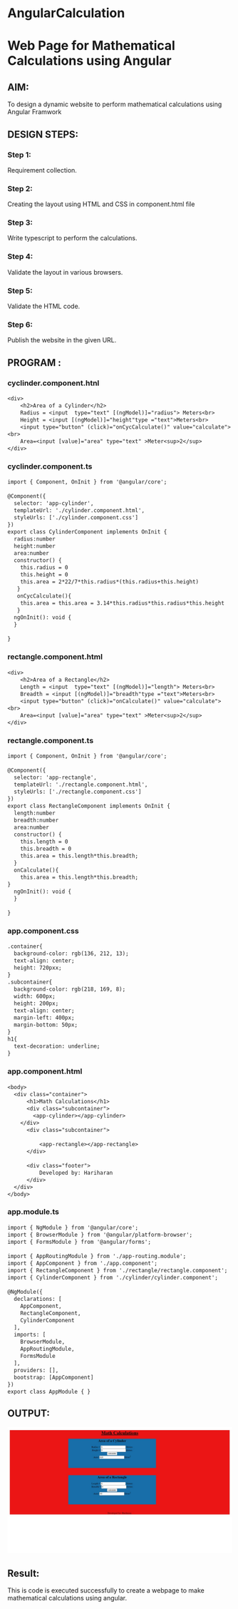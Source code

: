 # AngularCalculation

# Web Page for Mathematical Calculations using Angular

## AIM:
To design a dynamic website to perform mathematical calculations using Angular Framwork

## DESIGN STEPS:

### Step 1:

Requirement collection.

### Step 2:

Creating the layout using HTML and CSS in component.html file

### Step 3:

Write typescript to perform the calculations.

### Step 4:

Validate the layout in various browsers.

### Step 5:

Validate the HTML code.

### Step 6:

Publish the website in the given URL.

## PROGRAM :
### cyclinder.component.htnl
~~~
<div>
    <h2>Area of a Cylinder</h2>
    Radius = <input  type="text" [(ngModel)]="radius"> Meters<br>
    Height = <input [(ngModel)]="height"type ="text">Meters<br>
    <input type="button" (click)="onCycCalculate()" value="calculate"><br>
    Area=<input [value]="area" type="text" >Meter<sup>2</sup>
</div> 
~~~
### cyclinder.component.ts
~~~
import { Component, OnInit } from '@angular/core';

@Component({
  selector: 'app-cylinder',
  templateUrl: './cylinder.component.html',
  styleUrls: ['./cylinder.component.css']
})
export class CylinderComponent implements OnInit {
  radius:number
  height:number
  area:number
  constructor() {
    this.radius = 0
    this.height = 0
    this.area = 2*22/7*this.radius*(this.radius+this.height)
   }
   onCycCalculate(){
    this.area = this.area = 3.14*this.radius*this.radius*this.height
   }
  ngOnInit(): void {
  }

}

~~~

### rectangle.component.html
~~~
<div>
    <h2>Area of a Rectangle</h2>
    Length = <input  type="text" [(ngModel)]="length"> Meters<br>
    Breadth = <input [(ngModel)]="breadth"type ="text">Meters<br>
    <input type="button" (click)="onCalculate()" value="calculate"><br>
    Area=<input [value]="area" type="text" >Meter<sup>2</sup>
</div>
~~~
### rectangle.component.ts
~~~
import { Component, OnInit } from '@angular/core';

@Component({
  selector: 'app-rectangle',
  templateUrl: './rectangle.component.html',
  styleUrls: ['./rectangle.component.css']
})
export class RectangleComponent implements OnInit {
  length:number
  breadth:number
  area:number
  constructor() { 
    this.length = 0
    this.breadth = 0
    this.area = this.length*this.breadth;
  }
  onCalculate(){
    this.area = this.length*this.breadth;
}
  ngOnInit(): void {
  }

}

~~~
### app.component.css
~~~
.container{
  background-color: rgb(136, 212, 13);
  text-align: center;
  height: 720pxx;
}
.subcontainer{
  background-color: rgb(218, 169, 8);
  width: 600px;
  height: 200px;
  text-align: center;
  margin-left: 400px;
  margin-bottom: 50px;
}
h1{
  text-decoration: underline;
}
~~~
### app.component.html
~~~
<body>
  <div class="container">
      <h1>Math Calculations</h1>
      <div class="subcontainer">
        <app-cylinder></app-cylinder>
    </div>
      <div class="subcontainer">
          
          <app-rectangle></app-rectangle>
      </div>
      
      <div class="footer">
          Developed by: Hariharan
      </div>
  </div>
</body>
~~~
### app.module.ts
~~~
import { NgModule } from '@angular/core';
import { BrowserModule } from '@angular/platform-browser';
import { FormsModule } from '@angular/forms';

import { AppRoutingModule } from './app-routing.module';
import { AppComponent } from './app.component';
import { RectangleComponent } from './rectangle/rectangle.component';
import { CylinderComponent } from './cylinder/cylinder.component';

@NgModule({
  declarations: [
    AppComponent,
    RectangleComponent,
    CylinderComponent
  ],
  imports: [
    BrowserModule,
    AppRoutingModule,
    FormsModule
  ],
  providers: [],
  bootstrap: [AppComponent]
})
export class AppModule { }
~~~

## OUTPUT:

![output](1.jpeg)


## Result:
This is code is executed successfully to create a webpage to make mathematical calculations using angular.

